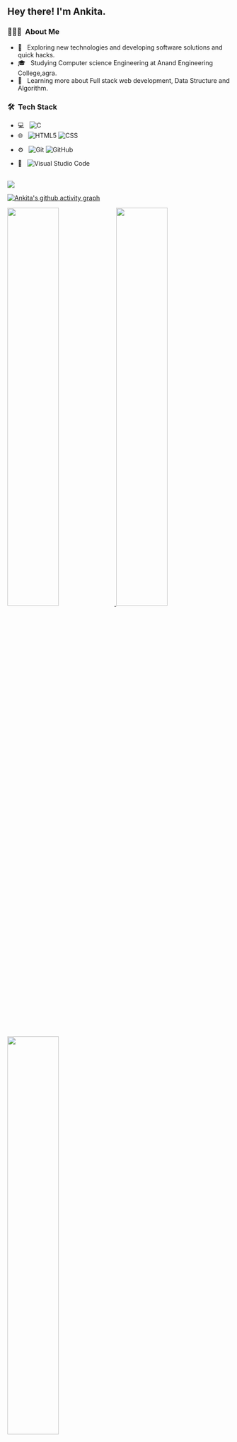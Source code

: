 

<h2> Hey there! I'm Ankita.</h2>

<h3> 👨🏻‍💻 &nbsp;About Me </h3>

- 🤔 &nbsp; Exploring new technologies and developing software solutions and quick hacks.
- 🎓 &nbsp; Studying Computer science Engineering at Anand Engineering College,agra.
- 🌱 &nbsp; Learning more about Full stack web development, Data Structure and Algorithm.
 

<h3> 🛠 &nbsp;Tech Stack</h3>

- 💻 &nbsp;
  ![C](https://img.shields.io/badge/-C-333333?style=flat&logo=Java&logoColor=007396)
- 🌐 &nbsp;
  ![HTML5](https://img.shields.io/badge/-HTML5-333333?style=flat&logo=HTML5)
  ![CSS](https://img.shields.io/badge/-CSS-333333?style=flat&logo=CSS3&logoColor=1572B6)
<!--   ![JavaScript](https://img.shields.io/badge/-JavaScript-333333?style=flat&logo=javascript)
  ![Bootstrap](https://img.shields.io/badge/-Bootstrap-333333?style=flat&logo=bootstrap&logoColor=563D7C)
  ![TailwindCSS](https://img.shields.io/badge/tailwindcss-%2338B2AC.svg?style=for-the-badge&logo=tailwind-css&logoColor=white) -->
<!--   ![Node.js](https://img.shields.io/badge/-Node.js-333333?style=flat&logo=node.js)
  ![React](https://img.shields.io/badge/-React-333333?style=flat&logo=react) -->
<!-- - 🛢 &nbsp;
  ![MySQL](https://img.shields.io/badge/-MySQL-333333?style=flat&logo=mysql)
  ![MongoDB](https://img.shields.io/badge/-MongoDB-333333?style=flat&logo=mongodb) -->
- ⚙️ &nbsp;
  ![Git](https://img.shields.io/badge/-Git-333333?style=flat&logo=git)
  ![GitHub](https://img.shields.io/badge/-GitHub-333333?style=flat&logo=github)
<!--   ![Markdown](https://img.shields.io/badge/-Markdown-333333?style=flat&logo=markdown) -->
- 🔧 &nbsp;
  ![Visual Studio Code](https://img.shields.io/badge/-Visual%20Studio%20Code-333333?style=flat&logo=visual-studio-code&logoColor=007ACC)
<!--   ![RStudio](https://img.shields.io/badge/-RStudio-333333?style=flat&logo=rstudio)
  ![Eclipse](https://img.shields.io/badge/-Eclipse-333333?style=flat&logo=eclipse-ide&logoColor=2C2255) -->
<!-- - 🖥 &nbsp;
  ![Illustrator](https://img.shields.io/badge/-Illustrator-333333?style=flat&logo=adobe-illustrator)
  ![Photoshop](https://img.shields.io/badge/-Photoshop-333333?style=flat&logo=adobe-photoshop)
  ![InDesign](https://img.shields.io/badge/-InDesign-333333?style=flat&logo=adobe-indesign)
 -->
<br/>
<img src="https://img.shields.io/github/followers/ankita2805mishra?style=social"></img>

[![Ankita's github activity graph](https://activity-graph.herokuapp.com/graph?username=ankita2805mishra&theme=dracula)](https://github.com/ankita2805mishra/github-readme-activity-graph)

<a href="https://github.com/ankita2805mishra">
  <img width="48%" src="https://github-readme-stats.vercel.app/api?username=ankita2805mishra&show_icons=true&theme=tokyonight" />
  <img width="48%" src="https://github-readme-streak-stats.herokuapp.com/?user=ankita2805mishra&theme=tokyonight" />
	 <img align="center" width="48%" src="https://github-readme-stats.vercel.app/api/top-langs/?username=ankita2805mishra&theme=tokyonight&layout=compact" />

</a>

<br/>

<h3> 🤝🏻 &nbsp;Connect with Me </h3>

<p align="center">
<a href="https://www.linkedin.com/in/ankita-mishra-70367822b/"><img alt="LinkedIn" src="https://img.shields.io/badge/LinkedIn-Ankita%20mishra-blue?style=flat-square&logo=linkedin"></a>
<a href="https://www.instagram.com/ankita_mishra1620/"><img alt="Instagram" src="https://img.shields.io/badge/Instagram-ankita_mishra1620-blue?style=flat-square&logo=instagram"></a>
<a href="https://hashnode.com/@ankitmishraexe"><img alt="Instagram" src="https://img.shields.io/badge/Hashnode-ankitmishraexe-blue?style=flat-square&logo=hashnode"></a>
<a href="https://twitter.com/AnkitaM52340536"><img alt="Instagram" src="https://img.shields.io/badge/twitter-AnkitaM52340536-blue?style=flat-square&logo=twitter"></a>
<a href="ankitarm2805@gmail.com"><img alt="Email" src="https://img.shields.io/badge/Email-ankitarm2805@gmail.com-blue?style=flat-square&logo=gmail"></a>

</p>


⭐️ From [ANKITA MISHRA](https://github.com/ankita2805mishra)


<!---
ankita2805mishra/ankita2805mishra is a ✨ special ✨ repository because its `README.md` (this file) appears on your GitHub profile.
You can click the Preview link to take a look at your changes.
--->
